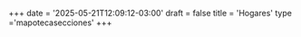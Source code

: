 +++
date = '2025-05-21T12:09:12-03:00'
draft = false
title = 'Hogares'
type ='mapotecasecciones'
+++
